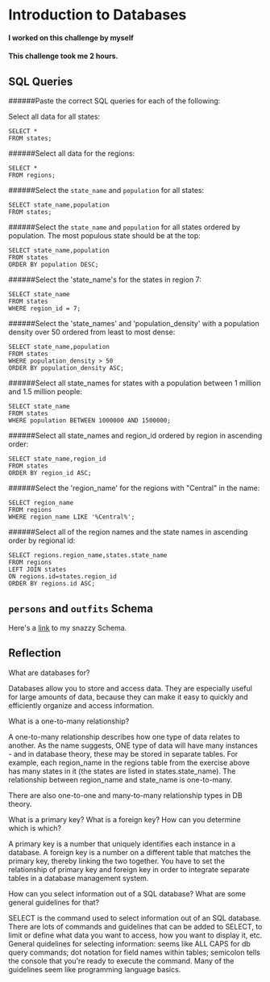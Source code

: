 # Introduction to Databases

#### I worked on this challenge by myself
#### This challenge took me 2 hours.

## SQL Queries

######Paste the correct SQL queries for each of the following:

Select all data for all states: 

```
SELECT * 
FROM states;
```

######Select all data for the regions: 

```
SELECT * 
FROM regions;
```

######Select the `state_name` and `population` for all states: 

```
SELECT state_name,population
FROM states;
```

######Select the `state_name` and `population` for all states ordered by population. The most populous state should be at the top:

```
SELECT state_name,population
FROM states
ORDER BY population DESC;
```

######Select the 'state_name's for the states in region 7:

```
SELECT state_name
FROM states
WHERE region_id = 7;
```

######Select the 'state_names' and 'population_density' with a population density over 50 ordered from least to most dense:

```
SELECT state_name,population
FROM states
WHERE population_density > 50
ORDER BY population_density ASC;
```

######Select all state_names for states with a population between 1 million and 1.5 million people:

```
SELECT state_name
FROM states
WHERE population BETWEEN 1000000 AND 1500000;
```

######Select all state_names and region_id ordered by region in ascending order:

```
SELECT state_name,region_id
FROM states
ORDER BY region_id ASC;
```

######Select the 'region_name' for the regions with "Central" in the name:

```
SELECT region_name
FROM regions
WHERE region_name LIKE '%Central%';
```

######Select all of the region names and the state names in ascending order by regional id:


```
SELECT regions.region_name,states.state_name
FROM regions
LEFT JOIN states
ON regions.id=states.region_id
ORDER BY regions.id ASC;
```

## `persons` and `outfits` Schema
Here's a [link](./outfit_db.png) to my snazzy Schema.


## Reflection

What are databases for?

Databases allow you to store and access data. They are especially
useful for large amounts of data, because they can make it easy to
quickly and efficiently organize and access information.

What is a one-to-many relationship?

A one-to-many relationship describes how one type of data relates to
another. As the name suggests, ONE type of data will have many
instances - and in database theory, these may be stored in separate
tables. For example, each region_name in the regions table from the
exercise above has many states in it (the states are listed in
states.state_name). The relationship between region_name and
state_name is one-to-many.

There are also one-to-one and many-to-many relationship types in DB
theory.

What is a primary key? What is a foreign key? How can you determine
which is which?

A primary key is a number that uniquely identifies each instance in a
database. A foreign key is a number on a different table that matches
the primary key, thereby linking the two together. You have to set the
relationship of primary key and foreign key in order to integrate
separate tables in a database management system.

How can you select information out of a SQL database? What are some
general guidelines for that?

SELECT is the command used to select information out of an SQL
database. There are lots of commands and guidelines that can be added
to SELECT, to limit or define what data you want to access, how you
want to display it, etc. General quidelines for selecting information:
seems like ALL CAPS for db query commands; dot notation for field
names within tables; semicolon tells the console that you're ready to
execute the command. Many of the guidelines seem like programming
language basics.

